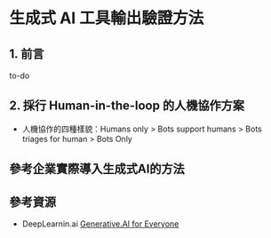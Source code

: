 # 生成式 AI 工具輸出驗證方法

## 1. 前言
to-do

## 2. 採行 Human-in-the-loop 的人機協作方案
 * 人機協作的四種樣貌：Humans only > Bots support humans > Bots triages for human > Bots Only

## 參考企業實際導入生成式AI的方法

## 參考資源
 * DeepLearnin.ai [Generative.AI for Everyone](https://www.deeplearning.ai/courses/generative-ai-for-everyone/)